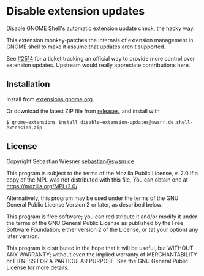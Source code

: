 # Disable extension updates

Disable GNOME Shell's automatic extension update check, the hacky way.

This extension monkey-patches the internals of extension management in GNOME
shell to make it assume that updates aren't supported.

See [#2514](https://gitlab.gnome.org/GNOME/gnome-shell/-/issues/2514) for a ticket
tracking an official way to provide more control over extension updates. Upstream
would really appreciate contributions here.

## Installation

Install from [extensions.gnome.org](https://extensions.gnome.org/extension/6424/disable-extension-updates/).

Or download the latest ZIP file from [releases](https://github.com/swsnr/gnome-shell-extension-disable-extension-updates/releases),
and install with

```console
$ gnome-extensions install disable-extension-updates@swsnr.de.shell-extension.zip
```

## License

Copyright Sebastian Wiesner <sebastian@swsnr.de>

This program is subject to the terms of the Mozilla Public
License, v. 2.0.If a copy of the MPL was not distributed with this
file, You can obtain one at https://mozilla.org/MPL/2.0/.

Alternatively, this program may be used under the terms
of the GNU General Public License Version 2 or later, as described below:

This program is free software; you can redistribute it and/or modify
it under the terms of the GNU General Public License as published by
the Free Software Foundation; either version 2 of the License, or
(at your option) any later version.

This program is distributed in the hope that it will be useful,
but WITHOUT ANY WARRANTY; without even the implied warranty of
MERCHANTABILITY or FITNESS FOR A PARTICULAR PURPOSE.  See the
GNU General Public License for more details.

